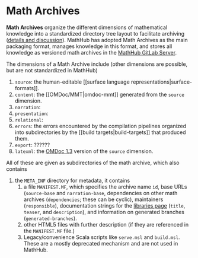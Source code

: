 # Math Archives

**Math Archives** organize the different dimensions of mathematical
knowledge into a standardized directory tree layout to facilitate
archiving ([details and
discussion](https://kwarc.info/people/frabe/Research/HIJKR_dimensions_11.pdf)).
MathHub has adopted Math Archives as the main packaging format, manages
knowledge in this format, and stores all knowledge as versioned math
archives in the [MathHub GitLab Server](http://gl.mathhub.info).

The dimensions of a Math Archive include (other dimensions are possible,
but are not standardized in MathHub)

1.  `source`: the human-editable [[surface language representations|surface-formats]].
2.  `content`: the [[OMDoc/MMT|omdoc-mmt]] generated from the
    `source` dimension.
3.  `narration`:
4.  `presentation`:
5.  `relational`:
6.  `errors`: the errors encountered by the compilation pipelines organized into
    subdirectories by the [[build targets|build-targets]] that produced them.
7.  `export`: ??????
8.  `latexml`: the [OMDoc 1.3](http://www.omdoc.org/OMDoc1.3/) version
    of the `source` dimension.

All of these are given as subdirectories of the math archive, which also contains

1.  the `META_INF` directory for metadata, it contains
    1.  a file `MANIFEST.MF`, which specifies the archive name `id`, base URLs
        (`source-base` and `narration-base`, dependencies on other math archives
        (`dependencies`; these can be cyclic), maintainers (`responsible`), documentation
        strings for the [libraries page](/libraries) (`title`, `teaser`, and
        `description`), and information on generated branches (`generated-branches`).
    2.  other HTML5 files with further description (if they are
        referenced in the `MANIFEST.MF` file.)
    3.  Legacy/convenience Scala scripts like `serve.msl` and
        `build.msl`. These are a mostly deprecated mechanism and are not
        used in MathHub.
